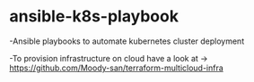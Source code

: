 # ansible-k8s-playbook
-Ansible playbooks to automate kubernetes cluster deployment

-To provision infrastructure on cloud have a look at -> https://github.com/Moody-san/terraform-multicloud-infra
